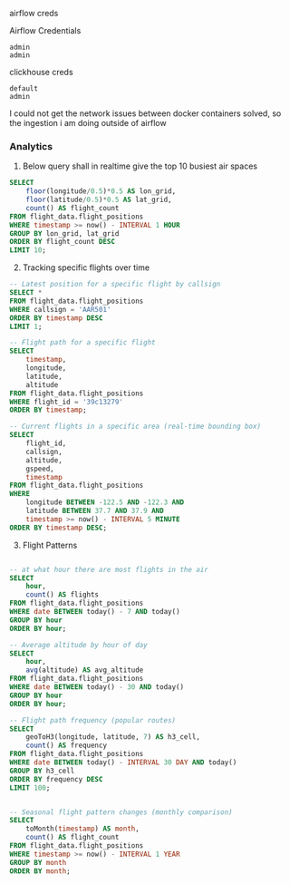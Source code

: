 airflow creds

Airflow Credentials

```shell
admin
admin
```

clickhouse creds

```shell
default
admin
```

I could not get the network issues between docker containers solved, so the ingestion i am doing outside of airflow

### Analytics

1. Below query shall in realtime give the top 10 busiest air spaces

```sql
SELECT 
    floor(longitude/0.5)*0.5 AS lon_grid,
    floor(latitude/0.5)*0.5 AS lat_grid,
    count() AS flight_count
FROM flight_data.flight_positions
WHERE timestamp >= now() - INTERVAL 1 HOUR
GROUP BY lon_grid, lat_grid
ORDER BY flight_count DESC
LIMIT 10;
```

2. Tracking specific flights over time

```sql
-- Latest position for a specific flight by callsign
SELECT *
FROM flight_data.flight_positions
WHERE callsign = 'AAR501'
ORDER BY timestamp DESC
LIMIT 1;

-- Flight path for a specific flight
SELECT 
    timestamp,
    longitude,
    latitude,
    altitude
FROM flight_data.flight_positions
WHERE flight_id = '39c13279'
ORDER BY timestamp;

-- Current flights in a specific area (real-time bounding box)
SELECT 
    flight_id,
    callsign,
    altitude,
    gspeed,
    timestamp
FROM flight_data.flight_positions
WHERE 
    longitude BETWEEN -122.5 AND -122.3 AND
    latitude BETWEEN 37.7 AND 37.9 AND
    timestamp >= now() - INTERVAL 5 MINUTE
ORDER BY timestamp DESC;

```

3. Flight Patterns

```sql

-- at what hour there are most flights in the air
SELECT 
    hour,
    count() AS flights
FROM flight_data.flight_positions
WHERE date BETWEEN today() - 7 AND today()
GROUP BY hour
ORDER BY hour;

-- Average altitude by hour of day
SELECT 
    hour,
    avg(altitude) AS avg_altitude
FROM flight_data.flight_positions
WHERE date BETWEEN today() - 30 AND today()
GROUP BY hour
ORDER BY hour;

-- Flight path frequency (popular routes)
SELECT
    geoToH3(longitude, latitude, 7) AS h3_cell,
    count() AS frequency
FROM flight_data.flight_positions
WHERE date BETWEEN today() - INTERVAL 30 DAY AND today()
GROUP BY h3_cell
ORDER BY frequency DESC
LIMIT 100;


-- Seasonal flight pattern changes (monthly comparison)
SELECT 
    toMonth(timestamp) AS month,
    count() AS flight_count
FROM flight_data.flight_positions
WHERE timestamp >= now() - INTERVAL 1 YEAR
GROUP BY month
ORDER BY month;


```